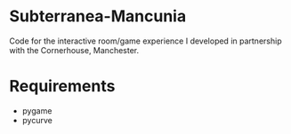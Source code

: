 Subterranea-Mancunia
====================

Code for the interactive room/game experience I developed in partnership with the Cornerhouse, Manchester.

# Requirements
+ pygame
+ pycurve